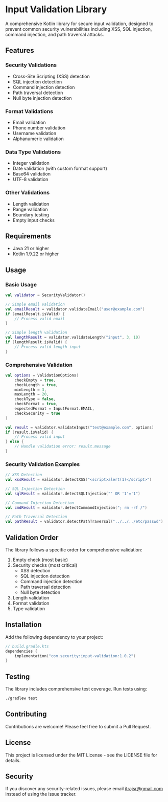 # Input Validation Library

A comprehensive Kotlin library for secure input validation, designed to prevent common security vulnerabilities including XSS, SQL injection, command injection, and path traversal attacks.

## Features

### Security Validations
- Cross-Site Scripting (XSS) detection
- SQL injection detection
- Command injection detection
- Path traversal detection
- Null byte injection detection

### Format Validations
- Email validation
- Phone number validation
- Username validation
- Alphanumeric validation

### Data Type Validations
- Integer validation
- Date validation (with custom format support)
- Base64 validation
- UTF-8 validation

### Other Validations
- Length validation
- Range validation
- Boundary testing
- Empty input checks

## Requirements

- Java 21 or higher
- Kotlin 1.9.22 or higher

## Usage

### Basic Usage

```kotlin
val validator = SecurityValidator()

// Simple email validation
val emailResult = validator.validateEmail("user@example.com")
if (emailResult.isValid) {
    // Process valid email
}

// Simple length validation
val lengthResult = validator.validateLength("input", 3, 10)
if (lengthResult.isValid) {
    // Process valid length input
}
```

### Comprehensive Validation

```kotlin
val options = ValidationOptions(
    checkEmpty = true,
    checkLength = true,
    minLength = 3,
    maxLength = 20,
    checkType = false,
    checkFormat = true,
    expectedFormat = InputFormat.EMAIL,
    checkSecurity = true
)

val result = validator.validateInput("test@example.com", options)
if (result.isValid) {
    // Process valid input
} else {
    // Handle validation error: result.message
}
```

### Security Validation Examples

```kotlin
// XSS Detection
val xssResult = validator.detectXSS("<script>alert(1)</script>")

// SQL Injection Detection
val sqlResult = validator.detectSQLInjection("' OR '1'='1")

// Command Injection Detection
val cmdResult = validator.detectCommandInjection("; rm -rf /")

// Path Traversal Detection
val pathResult = validator.detectPathTraversal("../../../etc/passwd")
```

## Validation Order

The library follows a specific order for comprehensive validation:

1. Empty check (most basic)
2. Security checks (most critical)
   - XSS detection
   - SQL injection detection
   - Command injection detection
   - Path traversal detection
   - Null byte detection
3. Length validation
4. Format validation
5. Type validation

## Installation

Add the following dependency to your project:

```kotlin
// build.gradle.kts
dependencies {
    implementation("com.security:input-validation:1.0.2")
}
```

## Testing

The library includes comprehensive test coverage. Run tests using:

```bash
./gradlew test
```

## Contributing

Contributions are welcome! Please feel free to submit a Pull Request.

## License

This project is licensed under the MIT License - see the LICENSE file for details.

## Security

If you discover any security-related issues, please email itrajsr@gmail.com instead of using the issue tracker.
